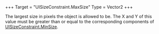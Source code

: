 +++
Target = "UISizeConstraint.MaxSize"
Type = Vector2
+++

The largest size in pixels the object is allowed to be. The X and Y of this value must be greater than or equal to the corresponding components of [UISizeConstraint.MinSize](https://developer.roblox.com/api-reference/property/UISizeConstraint/MinSize).